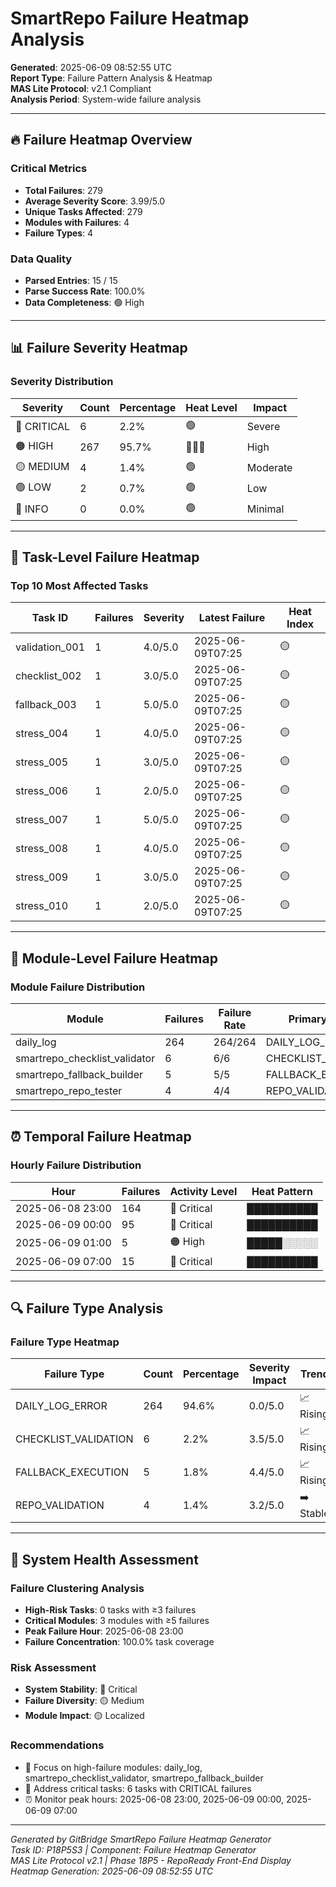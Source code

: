 # SmartRepo Failure Heatmap Analysis

**Generated**: 2025-06-09 08:52:55 UTC  
**Report Type**: Failure Pattern Analysis & Heatmap  
**MAS Lite Protocol**: v2.1 Compliant  
**Analysis Period**: System-wide failure analysis

---

## 🔥 **Failure Heatmap Overview**

### **Critical Metrics**
- **Total Failures**: 279
- **Average Severity Score**: 3.99/5.0
- **Unique Tasks Affected**: 279
- **Modules with Failures**: 4
- **Failure Types**: 4

### **Data Quality**
- **Parsed Entries**: 15 / 15
- **Parse Success Rate**: 100.0%
- **Data Completeness**: 🟢 High

---

## 📊 **Failure Severity Heatmap**

### **Severity Distribution**
| Severity | Count | Percentage | Heat Level | Impact |
|----------|-------|------------|------------|---------|
| 🔴 CRITICAL | 6 | 2.2% | 🟢 | Severe |
| 🟠 HIGH | 267 | 95.7% | 🔴🔴🔴 | High |
| 🟡 MEDIUM | 4 | 1.4% | 🟢 | Moderate |
| 🟢 LOW | 2 | 0.7% | 🟢 | Low |
| 🔵 INFO | 0 | 0.0% | 🟢 | Minimal |


---

## 🎯 **Task-Level Failure Heatmap**

### **Top 10 Most Affected Tasks**
| Task ID | Failures | Severity | Latest Failure | Heat Index |
|---------|----------|----------|----------------|------------|
| validation_001 | 1 | 4.0/5.0 | 2025-06-09T07:25 | 🟡 |
| checklist_002 | 1 | 3.0/5.0 | 2025-06-09T07:25 | 🟡 |
| fallback_003 | 1 | 5.0/5.0 | 2025-06-09T07:25 | 🟡 |
| stress_004 | 1 | 4.0/5.0 | 2025-06-09T07:25 | 🟡 |
| stress_005 | 1 | 3.0/5.0 | 2025-06-09T07:25 | 🟡 |
| stress_006 | 1 | 2.0/5.0 | 2025-06-09T07:25 | 🟡 |
| stress_007 | 1 | 5.0/5.0 | 2025-06-09T07:25 | 🟡 |
| stress_008 | 1 | 4.0/5.0 | 2025-06-09T07:25 | 🟡 |
| stress_009 | 1 | 3.0/5.0 | 2025-06-09T07:25 | 🟡 |
| stress_010 | 1 | 2.0/5.0 | 2025-06-09T07:25 | 🟡 |


---

## 🔧 **Module-Level Failure Heatmap**

### **Module Failure Distribution**
| Module | Failures | Failure Rate | Primary Issues | Heat Level |
|--------|----------|--------------|----------------|-------------|
| daily_log | 264 | 264/264 | DAILY_LOG_ERROR | 🔴🔴🔴 |
| smartrepo_checklist_validator | 6 | 6/6 | CHECKLIST_VALIDATION | 🔴🔴 |
| smartrepo_fallback_builder | 5 | 5/5 | FALLBACK_EXECUTION | 🔴🔴 |
| smartrepo_repo_tester | 4 | 4/4 | REPO_VALIDATION | 🔴 |


---

## ⏰ **Temporal Failure Heatmap**

### **Hourly Failure Distribution**
| Hour | Failures | Activity Level | Heat Pattern |
|------|----------|----------------|--------------|
| 2025-06-08 23:00 | 164 | 🔴 Critical | ██████████ |
| 2025-06-09 00:00 | 95 | 🔴 Critical | ██████████ |
| 2025-06-09 01:00 | 5 | 🟠 High | █████░░░░░ |
| 2025-06-09 07:00 | 15 | 🔴 Critical | ██████████ |


---

## 🔍 **Failure Type Analysis**

### **Failure Type Heatmap**
| Failure Type | Count | Percentage | Severity Impact | Trend |
|--------------|-------|------------|-----------------|-------|
| DAILY_LOG_ERROR | 264 | 94.6% | 0.0/5.0 | 📈 Rising |
| CHECKLIST_VALIDATION | 6 | 2.2% | 3.5/5.0 | 📈 Rising |
| FALLBACK_EXECUTION | 5 | 1.8% | 4.4/5.0 | 📈 Rising |
| REPO_VALIDATION | 4 | 1.4% | 3.2/5.0 | ➡️ Stable |


---

## 🏥 **System Health Assessment**

### **Failure Clustering Analysis**
- **High-Risk Tasks**: 0 tasks with ≥3 failures
- **Critical Modules**: 3 modules with ≥5 failures
- **Peak Failure Hour**: 2025-06-08 23:00
- **Failure Concentration**: 100.0% task coverage

### **Risk Assessment**
- **System Stability**: 🔴 Critical
- **Failure Diversity**: 🟡 Medium
- **Module Impact**: 🟡 Localized

### **Recommendations**
- 🔧 Focus on high-failure modules: daily_log, smartrepo_checklist_validator, smartrepo_fallback_builder
- 🎯 Address critical tasks: 6 tasks with CRITICAL failures
- ⏰ Monitor peak hours: 2025-06-08 23:00, 2025-06-09 00:00, 2025-06-09 07:00



---

*Generated by GitBridge SmartRepo Failure Heatmap Generator*  
*Task ID: P18P5S3 | Component: Failure Heatmap Generator*  
*MAS Lite Protocol v2.1 | Phase 18P5 - RepoReady Front-End Display*  
*Heatmap Generation: 2025-06-09 08:52:55 UTC*

